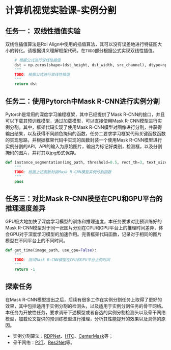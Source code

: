 # 计算机视觉实验课-实例分割

## 任务一： 双线性插值实验
双线性插值算法是RoI Align中使用的插值算法，其可以没有误差地进行特征图大小的转化。请根据讲义理解框架代码，在`TODO`部分根据公式实现双线性插值。

```python
    # 根据公式进行双线性插值
    dst = np.zeros(shape=(dst_height, dst_width, src_channel), dtype=np.float32)
    """
    TODO: 根据公式进行双线性插值
    """
    return dst
```

## 任务二：使用Pytorch中Mask R-CNN进行实例分割

Pytorch是常用的深度学习编程框架，其中已经提供了Mask R-CNN的接口，并且可以下载其预训练模型，通过加载模型，可以直接使用Mask R-CNN模型进行实例分割。其中，框架代码实现了使用Mask R-CNN模型对图像进行分割，并获得输出结果，以及获得不同颜色掩码的函数，任务二要求学习框架代码关键函数函数的实现思路，并根据框架代码中实现的函数封装一个使用Mask R-CNN模型进行实例分割的API，API的输入为原始图片，输出为标记好类别，检测框，以及分割掩码的图片，并将其以jpg形式保存。

```python
def instance_segmentation(img_path, threshold=0.5, rect_th=3, text_size=2, text_th=2):
    """
    TODO: 根据上述函数封装Mask R-CNN模型实例分割函数
    """
    pass
```

## 任务三：对比Mask R-CNN模型在CPU和GPU平台的推理速度差异

GPU极大地加快了深度学习模型的训练和推理速度，本任务要求对比预训练好的Mask R-CNN模型对于同一张图片分别在CPU和GPU平台上的推理时间差异，体会GPU对于深度学习模型的加速作用。完善框架代码函数，记录对于相同的图片模型在不同平台上的不同时间。

```python
def get_time(image_path, use_gpu=False):
    """
    TODO: 测试Mask R-CNN模型在CPU和GPU平台上的时间
    """
    return -1
```

## 探索任务

在Mask R-CNN模型提出之后，后续有很多工作在实例分割任务上取得了更好的效果，其中包括适用于实例分割的检测头，以及适用于实例分割任务的骨干网络。本任务为开放性任务，要求调研下述模型或者自选的实例分割检测头以及骨干网络模型，加载论文提供的预训练模型进行推理，分析其性能提升的效果以及具体的原因。
- 实例分割算法：[RDPNet](https://arxiv.org/pdf/2008.12416.pdf)、[HTC](https://arxiv.org/pdf/1901.07518.pdf)、[CenterMask](https://arxiv.org/pdf/1911.06667.pdf)等；
- 骨干网络：[P2T](https://arxiv.org/pdf/2106.12011.pdf)、[Res2Net](https://arxiv.org/pdf/1904.01169.pdf)等。